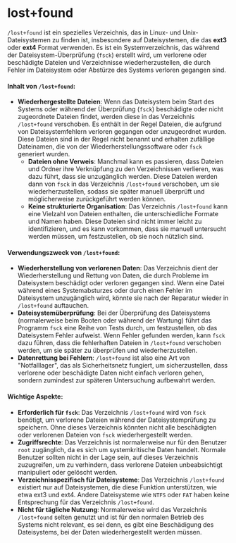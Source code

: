 # lost+found

`/lost+found` ist ein spezielles Verzeichnis, das in Linux- und Unix-Dateisystemen zu finden ist, insbesondere auf Dateisystemen, die das **ext3** oder **ext4** Format verwenden. Es ist ein Systemverzeichnis, das während der Dateisystem-Überprüfung (`fsck`) erstellt wird, um verlorene oder beschädigte Dateien und Verzeichnisse wiederherzustellen, die durch Fehler im Dateisystem oder Abstürze des Systems verloren gegangen sind.

#### Inhalt von `/lost+found`:

* **Wiederhergestellte Dateien**: Wenn das Dateisystem beim Start des Systems oder während der Überprüfung (`fsck`) beschädigte oder nicht zugeordnete Dateien findet, werden diese in das Verzeichnis `/lost+found` verschoben. Es enthält in der Regel Dateien, die aufgrund von Dateisystemfehlern verloren gegangen oder unzugeordnet wurden. Diese Dateien sind in der Regel nicht benannt und erhalten zufällige Dateinamen, die von der Wiederherstellungssoftware oder `fsck` generiert wurden.
  * **Dateien ohne Verweis**: Manchmal kann es passieren, dass Dateien und Ordner ihre Verknüpfung zu den Verzeichnissen verlieren, was dazu führt, dass sie unzugänglich werden. Diese Dateien werden dann von `fsck` in das Verzeichnis `/lost+found` verschoben, um sie wiederherzustellen, sodass sie später manuell überprüft und möglicherweise zurückgeführt werden können.
  * **Keine strukturierte Organisation**: Das Verzeichnis `/lost+found` kann eine Vielzahl von Dateien enthalten, die unterschiedliche Formate und Namen haben. Diese Dateien sind nicht immer leicht zu identifizieren, und es kann vorkommen, dass sie manuell untersucht werden müssen, um festzustellen, ob sie noch nützlich sind.

#### Verwendungszweck von `/lost+found`:

* **Wiederherstellung von verlorenen Daten**: Das Verzeichnis dient der Wiederherstellung und Rettung von Daten, die durch Probleme im Dateisystem beschädigt oder verloren gegangen sind. Wenn eine Datei während eines Systemabsturzes oder durch einen Fehler im Dateisystem unzugänglich wird, könnte sie nach der Reparatur wieder in `/lost+found` auftauchen.
* **Dateisystemüberprüfung**: Bei der Überprüfung des Dateisystems (normalerweise beim Booten oder während der Wartung) führt das Programm `fsck` eine Reihe von Tests durch, um festzustellen, ob das Dateisystem Fehler aufweist. Wenn Fehler gefunden werden, kann `fsck` dazu führen, dass die fehlerhaften Dateien in `/lost+found` verschoben werden, um sie später zu überprüfen und wiederherzustellen.
* **Datenrettung bei Fehlern**: `/lost+found` ist also eine Art von "Notfalllager", das als Sicherheitsnetz fungiert, um sicherzustellen, dass verlorene oder beschädigte Daten nicht einfach verloren gehen, sondern zumindest zur späteren Untersuchung aufbewahrt werden.

#### Wichtige Aspekte:

* **Erforderlich für `fsck`**: Das Verzeichnis `/lost+found` wird von `fsck` benötigt, um verlorene Dateien während der Dateisystemprüfung zu speichern. Ohne dieses Verzeichnis könnten nicht alle beschädigten oder verlorenen Dateien von `fsck` wiederhergestellt werden.
* **Zugriffsrechte**: Das Verzeichnis ist normalerweise nur für den Benutzer `root` zugänglich, da es sich um systemkritische Daten handelt. Normale Benutzer sollten nicht in der Lage sein, auf dieses Verzeichnis zuzugreifen, um zu verhindern, dass verlorene Dateien unbeabsichtigt manipuliert oder gelöscht werden.
* **Verzeichnisspezifisch für Dateisysteme**: Das Verzeichnis `/lost+found` existiert nur auf Dateisystemen, die diese Funktion unterstützen, wie etwa ext3 und ext4. Andere Dateisysteme wie `NTFS` oder `FAT` haben keine Entsprechung für das Verzeichnis `/lost+found`.
* **Nicht für tägliche Nutzung**: Normalerweise wird das Verzeichnis `/lost+found` selten genutzt und ist für den normalen Betrieb des Systems nicht relevant, es sei denn, es gibt eine Beschädigung des Dateisystems, bei der Daten wiederhergestellt werden müssen.
